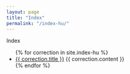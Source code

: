 ```yaml
---
layout: page
title: "Index"
permalink: "/index-hu/"
---
```


Index

<ul>
	{% for correction in site.index-hu %}
		<li>
			<a href="{{ correction.url }}">{{ correction.title }}</a>
			{{ correction.content }}
		</li>
	{% endfor %}
</ul>
